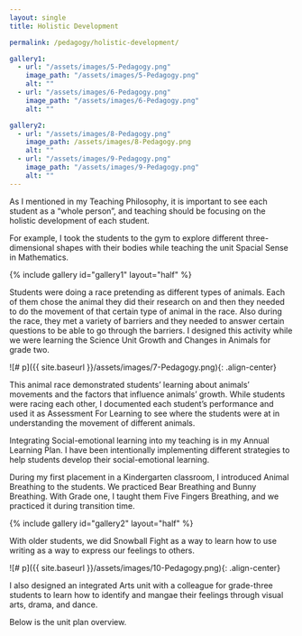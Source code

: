 ```yaml
---
layout: single
title: Holistic Development

permalink: /pedagogy/holistic-development/

gallery1:
  - url: "/assets/images/5-Pedagogy.png"
    image_path: "/assets/images/5-Pedagogy.png"
    alt: ""
  - url: "/assets/images/6-Pedagogy.png"
    image_path: "/assets/images/6-Pedagogy.png"
    alt: ""

gallery2:
  - url: "/assets/images/8-Pedagogy.png"
    image_path: /assets/images/8-Pedagogy.png
    alt: ""
  - url: "/assets/images/9-Pedagogy.png"
    image_path: "/assets/images/9-Pedagogy.png"
    alt: ""
---
```


As I mentioned in my Teaching Philosophy, it is important to see each student as a “whole person”, and teaching should be focusing on the holistic development of each student.

For example, I took the students to the gym to explore different three-dimensional shapes with their bodies while teaching the unit Spacial Sense in Mathematics.

{% include gallery id="gallery1" layout="half" %}

Students were doing a race pretending as different types of animals. Each of them chose the animal they did their research on and then they needed to do the movement of that certain type of animal in the race. Also during the race, they met a variety of barriers and they needed to answer certain questions to be able to go through the barriers. I designed this activity while we were learning the Science Unit Growth and Changes in Animals for grade two.

![# p]({{ site.baseurl }}/assets/images/7-Pedagogy.png){: .align-center}

This animal race demonstrated students’ learning about animals’ movements and the factors that influence animals’ growth. While students were racing each other, I documented each student’s performance and used it as Assessment For Learning to see where the students were at in understanding the movement of different animals.

Integrating Social-emotional learning into my teaching is in my Annual Learning Plan. I have been intentionally implementing different strategies to help students develop their social-emotional learning.

During my first placement in a Kindergarten classroom, I introduced Animal Breathing to the students. We practiced Bear Breathing and Bunny Breathing.  With Grade one, I taught them Five Fingers Breathing, and we practiced it during transition time.

{% include gallery id="gallery2" layout="half" %}

With older students, we did Snowball Fight as a way to learn how to use writing as a way to express our feelings to others.

![# p]({{ site.baseurl }}/assets/images/10-Pedagogy.png){: .align-center}

I also designed an integrated Arts unit with a colleague for grade-three students to learn how to identify and mangae their feelings through visual arts, drama, and dance.

Below is the unit plan overview.

<object data="{{ site.baseurl }}/assets/files/pedagogy-11-integrated-arts-unit-plan-overview.pdf" width="1000" height="1000" type='application/pdf'></object>

